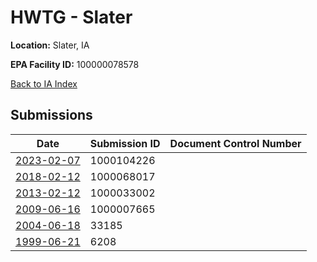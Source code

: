 # HWTG - Slater

**Location:** Slater, IA

**EPA Facility ID:** 100000078578

[Back to IA Index](../../index.md)

## Submissions

| Date | Submission ID | Document Control Number |
|------|--------------|-------------------------|
| [2023-02-07](submissions/1000104226.md) | 1000104226 |  |
| [2018-02-12](submissions/1000068017.md) | 1000068017 |  |
| [2013-02-12](submissions/1000033002.md) | 1000033002 |  |
| [2009-06-16](submissions/1000007665.md) | 1000007665 |  |
| [2004-06-18](submissions/33185.md) | 33185 |  |
| [1999-06-21](submissions/6208.md) | 6208 |  |
